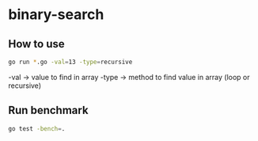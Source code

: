 # binary-search

## How to use
```sh
go run *.go -val=13 -type=recursive
```

-val -> value to find in array
-type -> method to find value in array (loop or recursive)

## Run benchmark
```sh
go test -bench=.
```